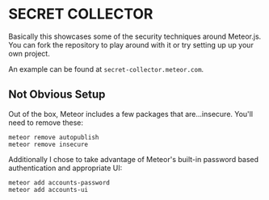 SECRET COLLECTOR
================

Basically this showcases some of the security techniques around Meteor.js. You can fork the repository
to play around with it or try setting up up your own project.

An example can be found at `secret-collector.meteor.com`.

Not Obvious Setup
-----------------

Out of the box, Meteor includes a few packages that are...insecure. You'll need to remove these:
```
meteor remove autopublish
meteor remove insecure
```
Additionally I chose to take advantage of Meteor's built-in password based authentication and appropriate UI:
```
meteor add accounts-password
meteor add accounts-ui
```
